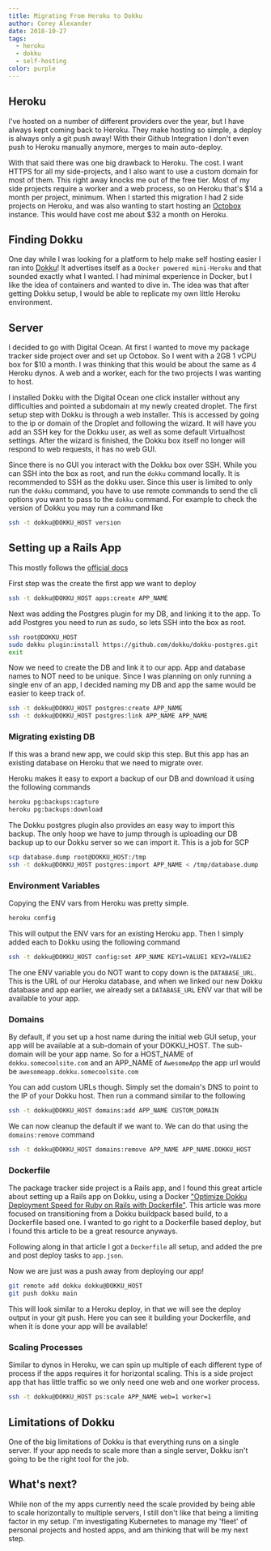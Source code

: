 ```yaml
---
title: Migrating From Heroku to Dokku
author: Corey Alexander
date: 2018-10-27
tags:
  - heroku
  - dokku
  - self-hosting
color: purple
---
```


## Heroku

I've hosted on a number of different providers over the year, but I have always kept coming back to Heroku. They make hosting so simple, a deploy is always only a git push away! With their Github Integration I don't even push to Heroku manually anymore, merges to main auto-deploy.

With that said there was one big drawback to Heroku. The cost. I want HTTPS for all my side-projects, and I also want to use a custom domain for most of them. This right away knocks me out of the free tier. Most of my side projects require a worker and a web process, so on Heroku that's $14 a month per project, minimum. When I started this migration I had 2 side projects on Heroku, and was also wanting to start hosting an [Octobox](https://octobox.io/) instance. This would have cost me about $32 a month on Heroku.

## Finding Dokku

One day while I was looking for a platform to help make self hosting easier I ran into [Dokku](https://github.com/dokku/dokku)! It advertises itself as a `Docker powered mini-Heroku` and that sounded exactly what I wanted. I had minimal experience in Docker, but I like the idea of containers and wanted to dive in. The idea was that after getting Dokku setup, I would be able to replicate my own little Heroku environment.

## Server

I decided to go with Digital Ocean. At first I wanted to move my package tracker side project over and set up Octobox. So I went with a 2GB 1 vCPU box for \$10 a month. I was thinking that this would be about the same as 4 Heroku dynos. A web and a worker, each for the two projects I was wanting to host.

I installed Dokku with the Digital Ocean one click installer without any difficulties and pointed a subdomain at my newly created droplet.
The first setup step with Dokku is through a web installer. This is accessed by going to the ip or domain of the Droplet and following the wizard. It will have you add an SSH key for the Dokku user, as well as some default Virtualhost settings. After the wizard is finished, the Dokku box itself no longer will respond to web requests, it has no web GUI.

Since there is no GUI you interact with the Dokku box over SSH. While you can SSH into the box as root, and run the `dokku` command locally. It is recommended to SSH as the dokku user. Since this user is limited to only run the `dokku` command, you have to use remote commands to send the cli options you want to pass to the `dokku` command. For example to check the version of Dokku you may run a command like

```bash
ssh -t dokku@DOKKU_HOST version
```

## Setting up a Rails App

This mostly follows the [official docs](http://dokku.viewdocs.io/dokku/deployment/application-deployment/#deploying-to-dokku)

First step was the create the first app we want to deploy

```bash
ssh -t dokku@DOKKU_HOST apps:create APP_NAME
```

Next was adding the Postgres plugin for my DB, and linking it to the app. To add Postgres you need to run as sudo, so lets SSH into the box as root.

```bash
ssh root@DOKKU_HOST
sudo dokku plugin:install https://github.com/dokku/dokku-postgres.git
exit
```

Now we need to create the DB and link it to our app. App and database names to NOT need to be unique. Since I was planning on only running a single env of an app, I decided naming my DB and app the same would be easier to keep track of.

```bash
ssh -t dokku@DOKKU_HOST postgres:create APP_NAME
ssh -t dokku@DOKKU_HOST postgres:link APP_NAME APP_NAME
```

### Migrating existing DB

If this was a brand new app, we could skip this step. But this app has an existing database on Heroku that we need to migrate over.

Heroku makes it easy to export a backup of our DB and download it using the following commands

```bash
heroku pg:backups:capture
heroku pg:backups:download
```

The Dokku postgres plugin also provides an easy way to import this backup. The only hoop we have to jump through is uploading our DB backup up to our Dokku server so we can import it. This is a job for SCP

```bash
scp database.dump root@DOKKU_HOST:/tmp
ssh -t dokku@DOKKU_HOST postgres:import APP_NAME < /tmp/database.dump
```

### Environment Variables

Copying the ENV vars from Heroku was pretty simple.

```bash
heroku config
```

This will output the ENV vars for an existing Heroku app. Then I simply added each to Dokku using the following command

```bash
ssh -t dokku@DOKKU_HOST config:set APP_NAME KEY1=VALUE1 KEY2=VALUE2
```

The one ENV variable you do NOT want to copy down is the `DATABASE_URL`. This is the URL of our Heroku database, and when we linked our new Dokku database and app earlier, we already set a `DATABASE_URL` ENV var that will be available to your app.

### Domains

By default, if you set up a host name during the initial web GUI setup, your app will be available at a sub-domain of your DOKKU_HOST. The sub-domain will be your app name. So for a HOST_NAME of `dokku.somecoolsite.com` and an APP_NAME of `AwesomeApp` the app url would be `awesomeapp.dokku.somecoolsite.com`

You can add custom URLs though. Simply set the domain's DNS to point to the IP of your Dokku host. Then run a command similar to the following

```bash
ssh -t dokku@DOKKU_HOST domains:add APP_NAME CUSTOM_DOMAIN
```

We can now cleanup the default if we want to. We can do that using the `domains:remove` command

```bash
ssh -t dokku@DOKKU_HOST domains:remove APP_NAME APP_NAME.DOKKU_HOST
```

### Dockerfile

The package tracker side project is a Rails app, and I found this great article about setting up a Rails app on Dokku, using a Docker ["Optimize Dokku Deployment Speed for Ruby on Rails with Dockerfile"](https://pawelurbanek.com/optimize-dokku-deployment-speed). This article was more focused on transitioning from a Dokku buildpack based build, to a Dockerfile based one. I wanted to go right to a Dockerfile based deploy, but I found this article to be a great resource anyways.

Following along in that article I got a `Dockerfile` all setup, and added the pre and post deploy tasks to `app.json`.

Now we are just was a push away from deploying our app!

```bash
git remote add dokku dokku@DOKKU_HOST
git push dokku main
```

This will look similar to a Heroku deploy, in that we will see the deploy output in your git push. Here you can see it building your Dockerfile, and when it is done your app will be available!

### Scaling Processes

Similar to dynos in Heroku, we can spin up multiple of each different type of process if the apps requires it for horizontal scaling. This is a side project app that has little traffic so we only need one web and one worker process.

```bash
ssh -t dokku@DOKKU_HOST ps:scale APP_NAME web=1 worker=1
```

## Limitations of Dokku

One of the big limitations of Dokku is that everything runs on a single server. If your app needs to scale more than a single server, Dokku isn't going to be the right tool for the job.

## What's next?

While non of the my apps currently need the scale provided by being able to scale horizontally to multiple servers, I still don't like that being a limiting factor in my setup. I'm investigating Kubernetes to manage my 'fleet' of personal projects and hosted apps, and am thinking that will be my next step.
